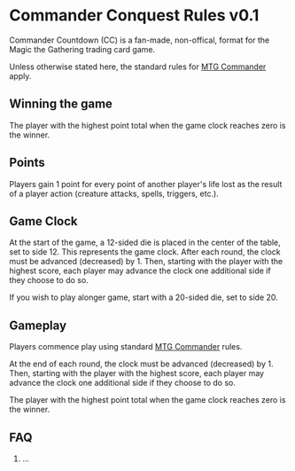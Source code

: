 # Commander Conquest Rules v0.1
Commander Countdown (CC) is a fan-made, non-offical, format for the Magic the Gathering trading card game. 

Unless otherwise stated here, the standard rules for [MTG Commander](https://mtg.fandom.com/wiki/Commander_(format)) apply.

## Winning the game
The player with the highest point total when the game clock reaches zero is the winner. 

## Points
Players gain 1 point for every point of another player's life lost as the result of a player action (creature attacks, spells, triggers, etc.).

## Game Clock
At the start of the game, a 12-sided die is placed in the center of the table, set to side 12. This represents the game clock. After each round, the clock must be advanced (decreased) by 1. Then, starting with the player with the highest score, each player may advance the clock one additional side if they choose to do so. 

If you wish to play alonger game, start with a 20-sided die, set to side 20.

## Gameplay
Players commence play using standard [MTG Commander](https://mtg.fandom.com/wiki/Commander_(format)) rules.

At the end of each round, the clock must be advanced (decreased) by 1. Then, starting with the player with the highest score, each player may advance the clock one additional side if they choose to do so.

The player with the highest point total when the game clock reaches zero is the winner. 

## FAQ
1. ...
